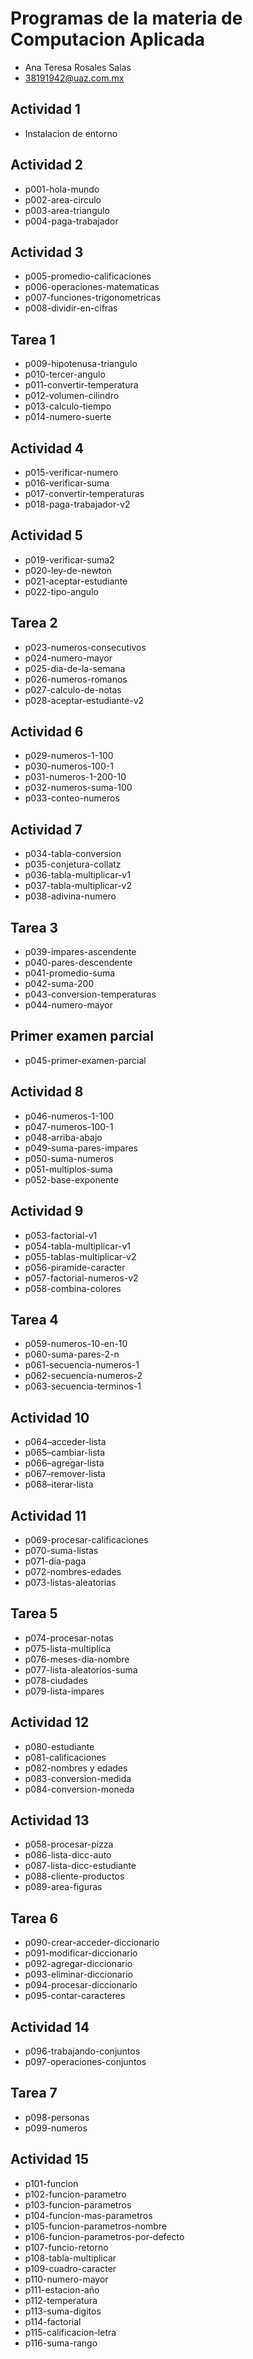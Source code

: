 # Programas de la materia de Computacion Aplicada
- Ana Teresa Rosales Salas
- 38191942@uaz.com.mx

## Actividad 1
- Instalacion de entorno 

## Actividad 2
- p001-hola-mundo
- p002-area-circulo
- p003-area-triangulo
- p004-paga-trabajador

## Actividad 3
- p005-promedio-calificaciones
- p006-operaciones-matematicas
- p007-funciones-trigonometricas
- p008-dividir-en-cifras

## Tarea 1 
- p009-hipotenusa-triangulo
- p010-tercer-angulo
- p011-convertir-temperatura
- p012-volumen-cilindro
- p013-calculo-tiempo
- p014-numero-suerte

## Actividad 4 
- p015-verificar-numero
- p016-verificar-suma
- p017-convertir-temperaturas
- p018-paga-trabajador-v2

## Actividad 5
- p019-verificar-suma2
- p020-ley-de-newton
- p021-aceptar-estudiante
- p022-tipo-angulo

## Tarea 2
- p023-numeros-consecutivos
- p024-numero-mayor
- p025-dia-de-la-semana
- p026-numeros-romanos
- p027-calculo-de-notas
- p028-aceptar-estudiante-v2 

## Actividad 6
- p029-numeros-1-100
- p030-numeros-100-1
- p031-numeros-1-200-10
- p032-numeros-suma-100
- p033-conteo-numeros

## Actividad 7
- p034-tabla-conversion
- p035-conjetura-collatz
- p036-tabla-multiplicar-v1
- p037-tabla-multiplicar-v2
- p038-adivina-numero

## Tarea 3
- p039-impares-ascendente
- p040-pares-descendente
- p041-promedio-suma
- p042-suma-200
- p043-conversion-temperaturas
- p044-numero-mayor

## Primer examen parcial
- p045-primer-examen-parcial

## Actividad 8
- p046-numeros-1-100  
- p047-numeros-100-1  
- p048-arriba-abajo
- p049-suma-pares-impares
- p050-suma-numeros
- p051-multiplos-suma
- p052-base-exponente

## Actividad 9 
- p053-factorial-v1
- p054-tabla-multiplicar-v1
- p055-tablas-multiplicar-v2
- p056-piramide-caracter
- p057-factorial-numeros-v2
- p058-combina-colores

## Tarea 4

- p059-numeros-10-en-10
- p060-suma-pares-2-n
- p061-secuencia-numeros-1
- p062-secuencia-numeros-2
- p063-secuencia-terminos-1

## Actividad 10
- p064–acceder-lista
- p065–cambiar-lista
- p066–agregar-lista
- p067–remover-lista
- p068–iterar-lista

## Actividad 11
- p069-procesar-calificaciones
- p070-suma-listas
- p071-dia-paga
- p072-nombres-edades
- p073-listas-aleatorias

## Tarea 5
- p074-procesar-notas
- p075-lista-multiplica
- p076-meses-dia-nombre
- p077-lista-aleatorios-suma
- p078-ciudades
- p079-lista-impares

## Actividad 12
- p080-estudiante
- p081-calificaciones
- p082-nombres y edades
- p083-conversion-medida
- p084-conversion-moneda

## Actividad 13
- p058-procesar-pizza 
- p086-lista-dicc-auto
- p087-lista-dicc-estudiante
- p088-cliente-productos
- p089-area-figuras

## Tarea 6
- p090-crear-acceder-diccionario
- p091-modificar-diccionario
- p092-agregar-diccionario
- p093-eliminar-diccionario
- p094-procesar-diccionario
- p095-contar-caracteres

## Actividad 14
- p096-trabajando-conjuntos
- p097-operaciones-conjuntos

## Tarea 7
- p098-personas
- p099-numeros

## 

## Actividad 15
- p101-funcion
- p102-funcion-parametro
- p103-funcion-parametros
- p104-funcion-mas-parametros
- p105-funcion-parametros-nombre
- p106-funcion-parametros-por-defecto
- p107-funcio-retorno
- p108-tabla-multiplicar
- p109-cuadro-caracter
- p110-numero-mayor
- p111-estacion-año
- p112-temperatura
- p113-suma-digitos
- p114-factorial
- p115-calificacion-letra
- p116-suma-rango


